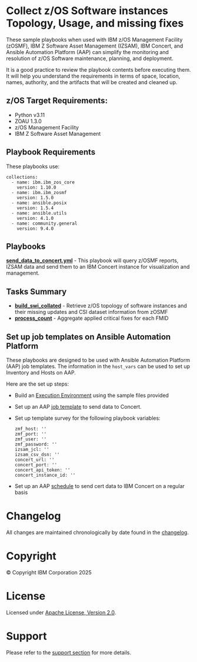 # Collect z/OS Software instances Topology, Usage, and missing fixes 

These sample playbooks when used with IBM z/OS Management Facility (zOSMF), IBM Z Software Asset Management (IZSAM), IBM Concert, and Ansible Automation Platform (AAP) can simplify the monitoring and resolution of z/OS Software maintenance, planning, and deployment.

It is a good practice to review the playbook contents before executing them.
It will help you understand the requirements in terms of space, location, names,
authority, and the artifacts that will be created and cleaned up.

## z/OS Target Requirements:
- Python v3.11
- ZOAU 1.3.0
- z/OS Management Facility
- IBM Z Software Asset Management

## Playbook Requirements
These playbooks use:

    collections:
      - name: ibm.ibm_zos_core
        version: 1.10.0
      - name: ibm.ibm_zosmf
        version: 1.5.0
      - name: ansible.posix
        version: 1.5.4
      - name: ansible.utils
        version: 4.1.0
      - name: community.general
        version: 9.4.0

## Playbooks
[**send_data_to_concert.yml**](send_data_to_concert.yml) - This playbook will query z/OSMF reports, IZSAM data and send them to an IBM Concert instance for visualization and management.

## Tasks Summary
- [**build_swi_collated**](build_swi_collated.yml) - Retrieve z/OS topology of software instances and their missing updates and CSI dataset information from zOSMF
- [**process_count**](process_count.yml) - Aggregate applied critical fixes for each FMID

## Set up job templates on Ansible Automation Platform
These playbooks are designed to be used with Ansible Automation Platform (AAP) job templates. The information in the `host_vars` can be used to set up Inventory and Hosts on AAP.

Here are the set up steps:
- Build an [Execution Environment](execution-environments) using the sample files provided 

- Set up an AAP [job template](https://docs.ansible.com/automation-controller/latest/html/userguide/job_templates.html#create-a-job-template) to send data to Concert. 
- Set up template survey for the following playbook variables:
  ```
  zmf_host: ''
  zmf_port: ''
  zmf_user: ''
  zmf_password: ''
  izsam_jcl: ''
  izsam_csv_dsn: ''
  concert_url: ''
  concert_port: ''
  concert_api_token: ''
  concert_instance_id: ''
  ```
- Set up an AAP [schedule](https://docs.ansible.com/automation-controller/latest/html/userguide/scheduling.html) to send cert data to IBM Concert on a regular basis
# Changelog
All changes are maintained chronologically by date found in the
[changelog](changelog.yml).

# Copyright
© Copyright IBM Corporation 2025

# License
Licensed under [Apache License,
Version 2.0](https://opensource.org/licenses/Apache-2.0).

# Support
Please refer to the [support section](../../../README.md#support) for more
details.